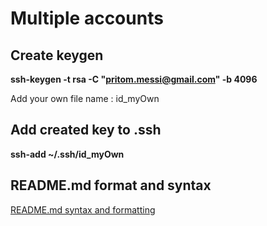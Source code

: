# Multiple accounts


## Create keygen 
**ssh-keygen -t rsa -C "pritom.messi@gmail.com" -b 4096**

Add your own file name : id_myOwn


## Add created key to .ssh

**ssh-add ~/.ssh/id_myOwn**

## README.md format and syntax

[README.md syntax and formatting](https://github.com/adam-p/markdown-here/wiki/Markdown-Cheatsheet)